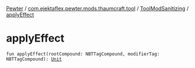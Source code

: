 [Pewter](../../index.md) / [com.ejektaflex.pewter.mods.thaumcraft.tool](../index.md) / [ToolModSanitizing](index.md) / [applyEffect](./apply-effect.md)

# applyEffect

`fun applyEffect(rootCompound: NBTTagCompound, modifierTag: NBTTagCompound): `[`Unit`](https://kotlinlang.org/api/latest/jvm/stdlib/kotlin/-unit/index.html)